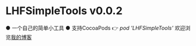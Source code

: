LHFSimpleTools v0.0.2
===========
● 一个自己的简单小工具
● 支持CocoaPods 👉 *pod 'LHFSimpleTools'*
欢迎浏览[我的博客](http://www.cnblogs.com/-superman-/ "😆请点吧!!!") 
